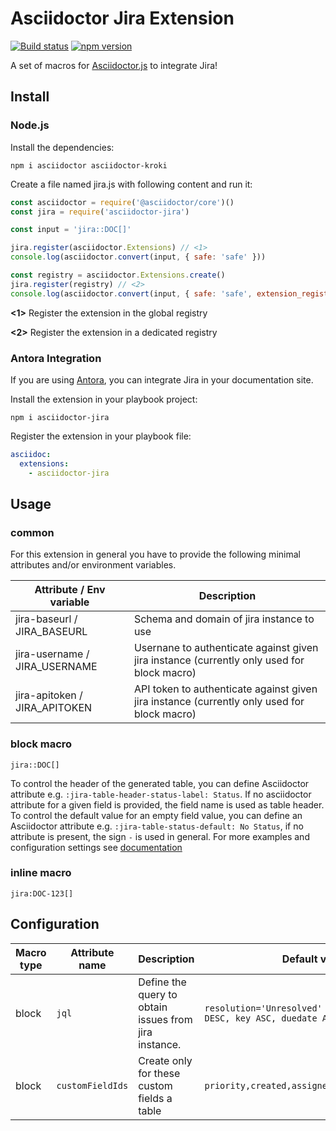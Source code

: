 # Asciidoctor Jira Extension

[![Build status](https://github.com/uniqueck/asciidoctor-jira/actions/workflows/build-js.yml/badge.svg?branch=main)](https://github.com/uniqueck/asciidoctor-jira/actions/workflows/build-js.yml)
[![npm version](http://img.shields.io/npm/v/asciidoctor-jira.svg)](https://www.npmjs.com/package/asciidoctor-jira)

A set of macros for [Asciidoctor.js](https://github.com/asciidoctor/asciidoctor.js) to integrate Jira!

## Install

### Node.js

Install the dependencies:

```shell
npm i asciidoctor asciidoctor-kroki
```

Create a file named jira.js with following content and run it:

```javascript
const asciidoctor = require('@asciidoctor/core')()
const jira = require('asciidoctor-jira')

const input = 'jira::DOC[]'

jira.register(asciidoctor.Extensions) // <1>
console.log(asciidoctor.convert(input, { safe: 'safe' }))

const registry = asciidoctor.Extensions.create()
jira.register(registry) // <2>
console.log(asciidoctor.convert(input, { safe: 'safe', extension_registry: registry }))
```
**<1>** Register the extension in the global registry

**<2>** Register the extension in a dedicated registry

### Antora Integration

If you are using [Antora](https://antora.org/), you can integrate Jira in your documentation site.

Install the extension in your playbook project:

```shell
npm i asciidoctor-jira
```

Register the extension in your playbook file:

```yaml
asciidoc:
  extensions:
    - asciidoctor-jira
```

## Usage

### common

For this extension in general you have to provide the following minimal attributes and/or environment variables.

| Attribute / Env variable      | Description                                                                                 |
|-------------------------------|---------------------------------------------------------------------------------------------|
| jira-baseurl / JIRA_BASEURL   | Schema and domain of jira instance to use                                                   |
| jira-username / JIRA_USERNAME | Usernane to authenticate against given jira instance  (currently only used for block macro) |
| jira-apitoken / JIRA_APITOKEN | API token to authenticate against given jira instance (currently only used for block macro) |

### block macro

```adoc
jira::DOC[]
```

To control the header of the generated table, you can define Asciidoctor attribute e.g. `:jira-table-header-status-label: Status`.
If no asciidoctor attribute for a given field is provided, the field name is used as table header.
To control the default value for an empty field value, you can define an Asciidoctor attribute e.g. `:jira-table-status-default: No Status`, if no attribute is present, the sign `-` is used in general.
For more examples and configuration settings see [documentation](https://uniqueck.github.io/asciidoctor-jira/antora-jira/blockmacro.html)

### inline macro

```adoc
jira:DOC-123[]
```

## Configuration


| Macro type | Attribute name   | Description                                           | Default value                                                          |
|------------|------------------|-------------------------------------------------------|------------------------------------------------------------------------|
| block      | `jql`            | Define the query to obtain issues from jira instance. | `resolution='Unresolved' ORDER BY priority DESC, key ASC, duedate ASC` |
| block      | `customFieldIds` | Create only for these custom fields a table           | `priority,created,assignee,issuetype,summary`                          |

